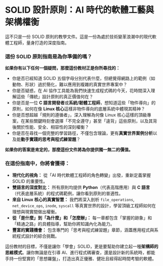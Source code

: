 # SOLID 設計原則：AI 時代的軟體工藝與架構權衡

這不只是一份 SOLID 原則的教學文件。這是一份為處於技術變革浪潮中的現代軟體工程師，量身打造的深度指南。

### 這份 SOLID 原則指南是為你準備的嗎？

**如果你有以下任何一個疑問，那麼這份教材正是你所尋找的：**

* 你是否已經知道 SOLID 五個字母分別代表什麼，但總覺得網路上的範例（如動物、形狀）過於簡化，難以應用到複雜的真實世界專案中？
* 你是否疑惑，在 AI 協作工具能為我們快速生成程式碼的今天，花時間深入理解這些「傳統」設計原則的真正價值何在？
* 你是否是一位 **C 語言開發者**或**系統/韌體工程師**，想知道這些「物件導向」的原則，如何在像 **Linux 核心**這樣非物件導向的底層系統中體現其精神？
* 你是否想超越「規則的遵循者」，深入理解為何像 Linux 核心這樣的頂級專案，在某些關鍵時刻會選擇「不完全遵守」甚至「違背」這些原則，以及其背後關於性能、安全、相容性的深刻權衡？
* 你是否在尋找一個完整的學習路徑，不僅包含理論，更有**真實世界案例分析**以及能**動手實踐的思考與程式練習題**？

**如果你的答案是肯定的，那麼這份文件將為你提供獨一無二的價值。**

### 在這份指南中，你將會獲得：

* **現代化的視角：** 從「AI 時代軟體工程師的角色轉變」出發，重新定義掌握 SOLID 的重要性。
* **雙語言的深度對比：** 所有原則均提供 **Python**（代表高階應用）與 **C 語言**（代表底層系統）的程式碼範例，讓你看到原則的普適性。
* **來自 Linux 核心的真實智慧：** 我們將深入剖析 `file_operations`, `net_device_ops`, `inode`, `syscall` 等真實世界的設計，學習頂級工程師如何在理想與現實間做出權衡。
* **從「是什麼」到「為什麼」和「怎麼辦」：** 每一章都包含「掌握的跡象」和「精通之路」的具體指導，幫助你將知識內化為能力。
* **豐富的實踐機會：** 包含專門的「思考與程式練習題」章節，涵蓋應用程式與系統程式設計的綜合挑戰。

這份教材的目標，不僅是讓你「學會」SOLID，更是要幫助你建立起一種**架構師的思維模式**。讓你無論是在引導 AI、進行程式碼審查，還是設計新的系統時，都能手持一份堅實的「思想羅盤」，打造出真正優雅、健壯且經得起時間考驗的軟體。
